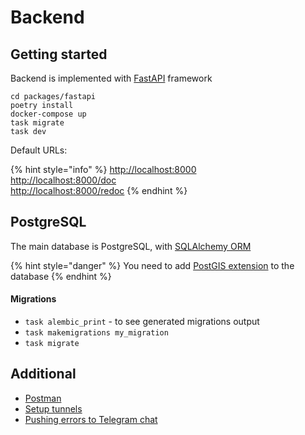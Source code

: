 # Backend

## Getting started

Backend is implemented with [FastAPI](https://fastapi.tiangolo.com/) framework

```
cd packages/fastapi
poetry install
docker-compose up
task migrate
task dev
```

Default URLs:

{% hint style="info" %}
[http://localhost:8000](http://localhost:8000)\
[http://localhost:8000/doc](http://localhost:8000/doc)\
[http://localhost:8000/redoc](http://localhost:8000/redoc)
{% endhint %}

## PostgreSQL

The main database is PostgreSQL, with [SQLAlchemy ORM](https://www.sqlalchemy.org/)

{% hint style="danger" %}
You need to add [PostGIS extension](http://postgis.net/documentation/getting\_started/) to the database
{% endhint %}

#### Migrations

* `task alembic_print` - to see generated migrations output
* `task makemigrations my_migration`
* `task migrate`

## Additional

* [Postman](postman.md)
* [Setup tunnels](setup-tunnels.md)
* [Pushing errors to Telegram chat](pushing-errors-to-telegram-chat.md)
